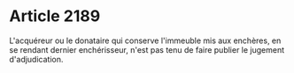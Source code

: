 # Article 2189

L'acquéreur ou le donataire qui conserve l'immeuble mis aux enchères, en se rendant dernier enchérisseur, n'est pas tenu de faire publier le jugement d'adjudication.
